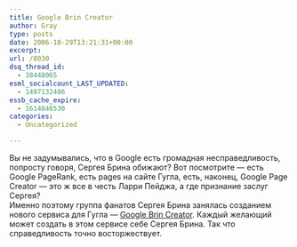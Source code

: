 ```yaml
---
title: Google Brin Creator
author: Gray
type: posts
date: 2006-10-29T13:21:31+00:00
excerpt:
url: /8030
dsq_thread_id:
  - 38448065
esml_socialcount_LAST_UPDATED:
  - 1497132486
essb_cache_expire:
  - 1614846530
categories:
  - Uncategorized

---
```








Вы не задумывались, что в Google есть громадная несправедливость, попросту говоря, Сергея Брина обижают? Вот посмотрите &#8212; есть Google PageRank, есть pages на сайте Гугла, есть, наконец, Google Page Creator &#8212; это ж все в честь Ларри Пейджа, а где признание заслуг Сергея?  
Именно поэтому группа фанатов Сергея Брина занялась созданием нового сервиса для Гугла &#8212; <a href="http://www.googlebrins.com/" target="_blank">Google Brin Creator</a>. Каждый желающий может создать в этом сервисе себе Сергея Брина. Так что справедливость точно восторжествует.